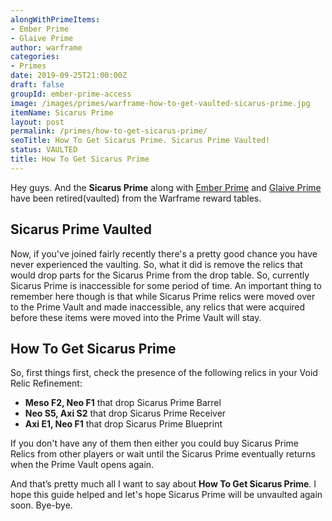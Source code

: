 ```yaml
---
alongWithPrimeItems:
- Ember Prime
- Glaive Prime
author: warframe
categories:
- Primes
date: 2019-09-25T21:00:00Z
draft: false
groupId: ember-prime-access
image: /images/primes/warframe-how-to-get-vaulted-sicarus-prime.jpg
itemName: Sicarus Prime
layout: post
permalink: /primes/how-to-get-sicarus-prime/
seoTitle: How To Get Sicarus Prime. Sicarus Prime Vaulted!
status: VAULTED
title: How To Get Sicarus Prime
---
```

<p>Hey guys. And the <strong>Sicarus Prime</strong> along with <a href="/primes/how-to-get-ember-prime/" title="How To Get Ember Prime">Ember Prime</a> and <a href="/primes/how-to-get-glaive-prime/" title="How To Get Glaive Prime">Glaive Prime</a> have been retired(vaulted) from the Warframe reward tables.</p><!--more--> <h2>Sicarus Prime Vaulted</h2> <p>Now, if you've joined fairly recently there's a pretty good chance you have never experienced the vaulting. So, what it did is remove the relics that would drop parts for the Sicarus Prime from the drop table. So, currently Sicarus Prime is inaccessible for some period of time. An important thing to remember here though is that while Sicarus Prime relics were moved over to the Prime Vault and made inaccessible, any relics that were acquired before these items were moved into the Prime Vault will stay.</p> <h2>How To Get Sicarus Prime</h2> <p>So, first things first, check the presence of the following relics in your Void Relic Refinement:</p> <ul>  <li> <b>Meso F2, Neo F1</b> that drop Sicarus Prime Barrel </li>  <li> <b>Neo S5, Axi S2</b> that drop Sicarus Prime Receiver </li>  <li> <b>Axi E1, Neo F1</b> that drop Sicarus Prime Blueprint </li>  </ul> <p>If you don't have any of them then either you could buy Sicarus Prime Relics from other players or wait until the Sicarus Prime eventually returns when the Prime Vault opens again.</p> <p>And that’s pretty much all I want to say about <strong>How To Get Sicarus Prime</strong>. I hope this guide helped and let's hope Sicarus Prime will be unvaulted again soon. Bye-bye.</p>